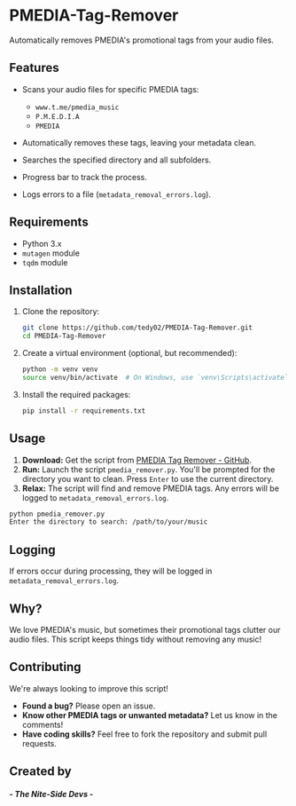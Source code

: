 # PMEDIA-Tag-Remover

Automatically removes PMEDIA's promotional tags from your audio files.


## Features

- Scans your audio files for specific PMEDIA tags:
    - `www.t.me/pmedia_music`
    - `P.M.E.D.I.A`
    - `PMEDIA`

- Automatically removes these tags, leaving your metadata clean.
- Searches the specified directory and all subfolders.
- Progress bar to track the process.
- Logs errors to a file (`metadata_removal_errors.log`).


## Requirements

- Python 3.x
- `mutagen` module
- `tqdm` module


## Installation

1. Clone the repository:
    ```sh
    git clone https://github.com/tedy02/PMEDIA-Tag-Remover.git
    cd PMEDIA-Tag-Remover
    ```

2. Create a virtual environment (optional, but recommended):
    ```sh
    python -m venv venv
    source venv/bin/activate  # On Windows, use `venv\Scripts\activate`
    ```

3. Install the required packages:
    ```sh
    pip install -r requirements.txt
    ```


## Usage

1. **Download:** Get the script from [PMEDIA Tag Remover - GitHub](https://github.com/tedy02/PMEDIA-Tag-Remover).
2. **Run:** Launch the script `pmedia_remover.py`. You'll be prompted for the directory you want to clean. Press `Enter` to use the current directory.
3. **Relax:** The script will find and remove PMEDIA tags. Any errors will be logged to `metadata_removal_errors.log`.

```sh
python pmedia_remover.py
Enter the directory to search: /path/to/your/music
```


## Logging

If errors occur during processing, they will be logged in `metadata_removal_errors.log`.


## Why?

We love PMEDIA's music, but sometimes their promotional tags clutter our audio files. This script keeps things tidy without removing any music!


## Contributing

We're always looking to improve this script!

- **Found a bug?** Please open an issue.
- **Know other PMEDIA tags or unwanted metadata?** Let us know in the comments!
- **Have coding skills?** Feel free to fork the repository and submit pull requests.


## Created by

#### *- The Nite-Side Devs -*

